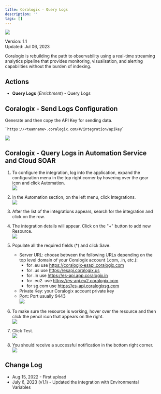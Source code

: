 ```yaml
---
title: Coralogix - Query Logs
description: ''
tags: []
---
```


![](/img/platform-services/automation-service/app-central/logos/coralogix-query-logs.png)

Version: 1.1  
Updated: Jul 06, 2023

Coralogix is rebuilding the path to observability using a real-time streaming analytics pipeline that provides monitoring, visualisation, and alerting capabilities without the burden of indexing.

## Actions

* **Query Logs** (*Enrichment*) - Query Logs

## Coralogix - Send Logs Configuration

Generate and then copy the API Key for sending data.

    `https://<teamname>.coralogix.com/#/integration/apikey` 

![](/img/platform-services/automation-service/app-central/integrations/coralogix-query-logs/coralogix-query-logs-1.png)

## Coralogix - Query Logs in Automation Service and Cloud SOAR

1. To configure the integration, log into the application, expand the configuration menu in the top right corner by hovering over the gear icon and click Automation. <br/>![](/img/platform-services/automation-service/app-central/integrations/coralogix-query-logs/coralogix-query-logs-2.png)

1. In the Automation section, on the left menu, click Integrations. <br/>![](/img/platform-services/automation-service/app-central/integrations/coralogix-query-logs/coralogix-query-logs-3.png)

1. After the list of the integrations appears, search for the integration and click on the row.

1. The integration details will appear. Click on the "+" button to add new Resource. <br/>![](/img/platform-services/automation-service/app-central/integrations/coralogix-query-logs/coralogix-query-logs-4.png)

1. Populate all the required fields (\*) and click Save.
   * Server URL: choose between the following URLs depending on the top level domain of your Coralogix account (.com, .in, etc.):
	   + for .eu use https://coralogix-esapi.coralogix.com
	   + for .us use https://esapi.coralogix.us
	   + for .in use https://es-api.app.coralogix.in
	   + for .eu2. use https://es-api.eu2.coralogix.com
	   + for sg.com use https://es-api.coralogixsg.com
   * Private Key: your Coralogix account private key
   * Port: Port usually 9443 <br/>![](/img/platform-services/automation-service/app-central/integrations/coralogix-query-logs/coralogix-query-logs-5.png)

1. To make sure the resource is working, hover over the resource and then click the pencil icon that appears on the right. <br/>![](/img/platform-services/automation-service/app-central/integrations/coralogix-query-logs/coralogix-query-logs-6.png)

1. Click Test. <br/>![](/img/platform-services/automation-service/app-central/integrations/coralogix-query-logs/coralogix-query-logs-7.png)   

1. You should receive a successful notification in the bottom right corner. <br/>![](/img/platform-services/automation-service/app-central/integrations/coralogix-query-logs/coralogix-query-logs-8.png)

## Change Log

* Aug 15, 2022 - First upload
* July 6, 2023 (v1.1) - Updated the integration with Environmental Variables
